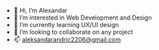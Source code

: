 - 👋 Hi, I’m Alexandar
- 👀 I’m interested in Web Development and Design
- 🌱 I’m currently learning UX/UI design
- 💞️ I’m looking to collaborate on any project
- 📫 aleksandarandric2206@gmail.com

<!---
ALEXANDAR-SPACE/ALEXANDAR-SPACE is a ✨ special ✨ repository because its `README.md` (this file) appears on your GitHub profile.
You can click the Preview link to take a look at your changes.
--->
